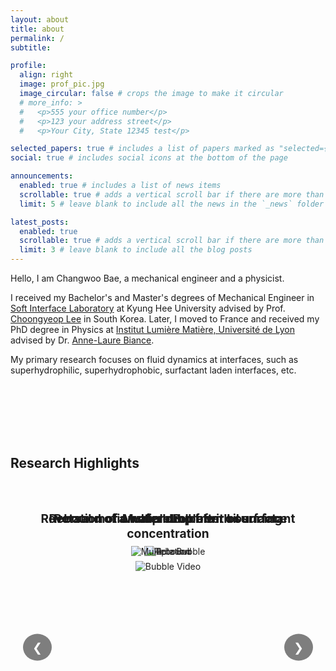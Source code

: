 ```yaml
---
layout: about
title: about
permalink: /
subtitle:

profile:
  align: right
  image: prof_pic.jpg
  image_circular: false # crops the image to make it circular
  # more_info: >
  #   <p>555 your office number</p>
  #   <p>123 your address street</p>
  #   <p>Your City, State 12345 test</p>

selected_papers: true # includes a list of papers marked as "selected={true}"
social: true # includes social icons at the bottom of the page

announcements:
  enabled: true # includes a list of news items
  scrollable: true # adds a vertical scroll bar if there are more than 3 news items
  limit: 5 # leave blank to include all the news in the `_news` folder

latest_posts:
  enabled: true
  scrollable: true # adds a vertical scroll bar if there are more than 3 new posts items
  limit: 3 # leave blank to include all the blog posts
---
```


Hello, I am Changwoo Bae, a mechanical engineer and a physicist.

I received my Bachelor's and Master's degrees of Mechanical Engineer in [Soft Interface Laboratory](https://ifluid.khu.ac.kr) at Kyung Hee University advised by Prof. [Choongyeop Lee](https://scholar.google.com/citations?hl=en&user=4X93y-oAAAAJ) in South Korea. Later, I moved to France and received my PhD degree in Physics at [Institut Lumière Matière, Université de Lyon](https://ilm.univ-lyon1.fr) advised by Dr. [Anne-Laure Biance](https://scholar.google.com/citations?hl=en&user=aIZPs7oAAAAJ).

My primary research focuses on fluid dynamics at interfaces, such as superhydrophilic, superhydrophobic, surfactant laden interfaces, etc.

<div style="margin-top: 8rem;"></div>

## Research Highlights

<style>
.slideshow-container {
  position: relative;
  width: 100%;
  height: 500px;
  margin: 2rem 0 4rem 0;
  overflow: hidden;
}

.slide {
  position: absolute;
  width: 100%;
  height: 100%;
  opacity: 0;
  display: flex;
  flex-direction: column;
  align-items: center;
  justify-content: flex-start;
  padding-top: 2rem;
}

.slide.active {
  opacity: 1;
}

.slide img {
  max-width: 100%;
  max-height: 80%;
  object-fit: contain;
  margin-top: 1rem;
  display: block; /* Ensure image is displayed as block */
}

.slide-title {
  margin-bottom: 1rem;
  font-size: 1.2rem;
  font-weight: bold;
  color: var(--global-theme-color);
  text-align: center;
  width: 100%;
  padding: 0 1rem;
}

@keyframes fadeIn {
  0% { opacity: 0; }
  100% { opacity: 1; }
}

@keyframes fadeOut {
  0% { opacity: 1; }
  100% { opacity: 0; }
}

.slide {
  animation: fadeOut 2s forwards;
}

.slide.active {
  animation: fadeIn 2s forwards;
}

.slide-nav {
  position: absolute;
  top: 50%;
  transform: translateY(-50%);
  background-color: rgba(0, 0, 0, 0.5);
  color: white;
  border: none;
  padding: 10px 15px;
  cursor: pointer;
  border-radius: 50%;
  font-size: 1.2rem;
  transition: background-color 0.3s;
  z-index: 10;
}

.slide-nav:hover {
  background-color: rgba(0, 0, 0, 0.8);
}

.slide-nav.prev {
  left: 20px;
}

.slide-nav.next {
  right: 20px;
}
</style>

<div class="slideshow-container">
  <button class="slide-nav prev" id="prevButton">❮</button>
  <button class="slide-nav next" id="nextButton">❯</button>
  <div class="slide">
    <div class="slide-title">Rebound of a water drop from oil surface</div>
    <img src="{{ site.url }}{{ '/assets/img/webcover/Rebound.gif' | relative_url }}" alt="Rebound" loading="eager" onerror="this.onerror=null; this.src='{{ site.url }}{{ '/assets/img/webcover/Rebound.gif' | relative_url }}?t=' + new Date().getTime();"/>
  </div>
  <div class="slide">
    <div class="slide-title">Rotation of a water drop after bouncing</div>
    <img src="{{ site.url }}{{ '/assets/img/webcover/Rotation.gif' | relative_url }}" alt="Rotation" loading="eager" onerror="this.onerror=null; this.src='{{ site.url }}{{ '/assets/img/webcover/Rotation.gif' | relative_url }}?t=' + new Date().getTime();"/>
  </div>
  <div class="slide">
    <div class="slide-title">Reversal motion of a bubble with surfactant concentration</div>
    <img src="{{ site.url }}{{ '/assets/img/webcover/bubble_video.gif' | relative_url }}" alt="Bubble Video" loading="eager" onerror="this.onerror=null; this.src='{{ site.url }}{{ '/assets/img/webcover/bubble_video.gif' | relative_url }}?t=' + new Date().getTime();"/>
  </div>
  <div class="slide">
    <div class="slide-title">Multiple Bubble</div>
    <img src="{{ site.url }}{{ '/assets/img/webcover/multiplebubble.gif' | relative_url }}" alt="Multiple Bubble" loading="eager" onerror="this.onerror=null; this.src='{{ site.url }}{{ '/assets/img/webcover/multiplebubble.gif' | relative_url }}?t=' + new Date().getTime();"/>
  </div>
</div>

<script>
document.addEventListener('DOMContentLoaded', function() {
  let currentSlide = 0;
  const slides = document.querySelectorAll('.slide');
  const totalSlides = slides.length;
  const prevButton = document.getElementById('prevButton');
  const nextButton = document.getElementById('nextButton');

  function showSlide(index) {
    // Hide all slides
    slides.forEach(slide => {
      slide.classList.remove('active');
      const img = slide.querySelector('img');
      // Force GIF to restart by updating src with timestamp
      const currentSrc = img.src.split('?')[0];
      img.src = currentSrc + '?t=' + new Date().getTime();
    });
    
    // Show current slide
    slides[index].classList.add('active');
  }

  function nextSlide() {
    currentSlide = (currentSlide + 1) % totalSlides;
    showSlide(currentSlide);
  }

  function prevSlide() {
    currentSlide = (currentSlide - 1 + totalSlides) % totalSlides;
    showSlide(currentSlide);
  }

  // Show first slide immediately
  showSlide(0);

  // Change slide every 20 seconds
  let slideInterval = setInterval(nextSlide, 20000);

  // Reset interval when manually changing slides
  function resetInterval() {
    clearInterval(slideInterval);
    slideInterval = setInterval(nextSlide, 20000);
  }

  // Add event listeners to buttons
  prevButton.addEventListener('click', function() {
    prevSlide();
    resetInterval();
  });

  nextButton.addEventListener('click', function() {
    nextSlide();
    resetInterval();
  });
});
</script>


